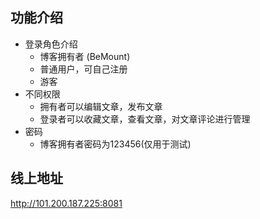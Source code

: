 
## 功能介绍
- 登录角色介绍
   -  博客拥有者 (BeMount) 
   -  普通用户，可自己注册
   -  游客
- 不同权限
   - 拥有者可以编辑文章，发布文章
   - 登录者可以收藏文章，查看文章，对文章评论进行管理
- 密码
   - 博客拥有者密码为123456(仅用于测试)

## 线上地址

http://101.200.187.225:8081
